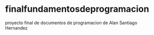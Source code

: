 # finalfundamentosdeprogramacion
proyecto final de documentos de programacion de Alan Santiago Hernandez
